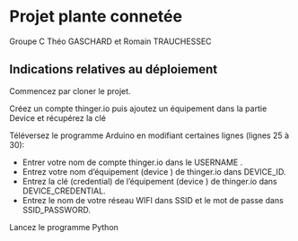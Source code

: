 # Projet plante connetée

Groupe C Théo GASCHARD et Romain TRAUCHESSEC

## Indications relatives au déploiement 

Commencez par cloner le projet.

Créez un compte thinger.io puis ajoutez un équipement dans la partie Device et récupérez la clé

Téléversez le programme Arduino en modifiant certaines lignes (lignes 25 à 30):
 * Entrer votre nom de compte thinger.io dans le USERNAME .
 * Entrez votre nom d’équipement (device ) de thinger.io dans DEVICE_ID.
 * Entrez la clé (credential) de l’équipement (device ) de thinger.io dans DEVICE_CREDENTIAL.
 * Entrez le nom de votre réseau WIFI dans SSID et le mot de passe dans SSID_PASSWORD.

Lancez le programme Python
